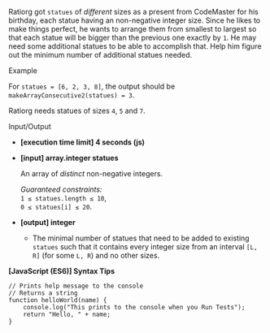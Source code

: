 Ratiorg got `statues` of _different_ sizes as a present from CodeMaster for his
birthday, each statue having an non-negative integer size. Since he likes to
make things perfect, he wants to arrange them from smallest to largest so that
each statue will be bigger than the previous one exactly by `1`. He may need
some additional statues to be able to accomplish that. Help him figure out the
minimum number of additional statues needed.

Example

For `statues = [6, 2, 3, 8]`, the output should be  
`makeArrayConsecutive2(statues) = 3`.

Ratiorg needs statues of sizes `4`, `5` and `7`.

Input/Output

- **\[execution time limit\] 4 seconds (js)**

- **\[input\] array.integer statues**

  An array of _distinct_ non-negative integers.

  _Guaranteed constraints:_  
  `1 ≤ statues.length ≤ 10`,  
  `0 ≤ statues[i] ≤ 20`.

- **\[output\] integer**

  - The minimal number of statues that need to be added to existing `statues`
    such that it contains every integer size from an interval `[L, R]` (for some
    `L, R`) and no other sizes.

**\[JavaScript (ES6)\] Syntax Tips**

    // Prints help message to the console
    // Returns a string
    function helloWorld(name) {
        console.log("This prints to the console when you Run Tests");
        return "Hello, " + name;
    }
